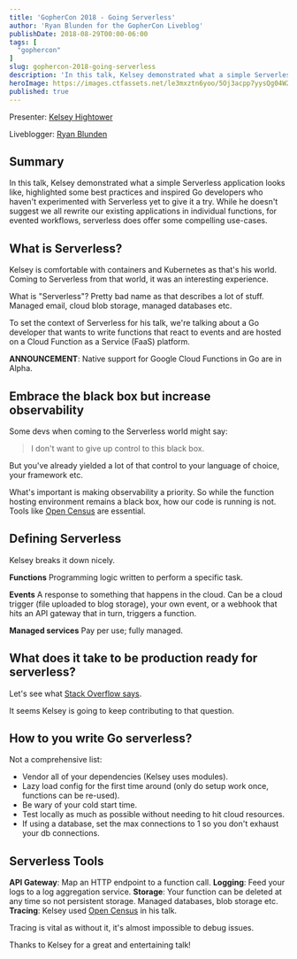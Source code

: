 ```yaml
---
title: 'GopherCon 2018 - Going Serverless'
author: 'Ryan Blunden for the GopherCon Liveblog'
publishDate: 2018-08-29T00:00-06:00
tags: [
  "gophercon"
]
slug: gophercon-2018-going-serverless
description: 'In this talk, Kelsey demonstrated what a simple Serverless application looks like.'
heroImage: https://images.ctfassets.net/le3mxztn6yoo/5Oj3acpp7yysQg04W2AW4A/a93d79c10ad903d3902f6b6d8707973a/mechanic-tire-2.jpg
published: true
---
```


Presenter: [Kelsey Hightower](https://www.gophercon.com/agenda/speakers/279053)

Liveblogger: [Ryan Blunden](https://twitter.com/ryan_blunden)

## Summary

In this talk, Kelsey demonstrated what a simple Serverless application looks like, highlighted some best practices and inspired Go developers who haven't experimented with Serverless yet to give it a try. While he doesn't suggest we all rewrite our existing applications in individual functions, for evented workflows, serverless does offer some compelling use-cases.

## What is Serverless?

Kelsey is comfortable with containers and Kubernetes as that's his world. Coming to Serverless from that world, it was an interesting experience.

What is "Serverless"? Pretty bad name as that describes a lot of stuff. Managed email, cloud blob storage, managed databases etc.

To set the context of Serverless for his talk, we're talking about a Go developer that wants to write functions that react to events and are hosted on a Cloud Function as a Service (FaaS) platform.

**ANNOUNCEMENT**: Native support for Google Cloud Functions in Go are in Alpha.

## Embrace the black box but increase observability

Some devs when coming to the Serverless world might say:

> I don't want to give up control to this black box.

But you've already yielded a lot of that control to your language of choice, your framework etc.

What's important is making observability a priority. So while the function hosting environment remains a black box, how our code is running is not. Tools like [Open Census](https://opencensus.io/) are essential.

## Defining Serverless

Kelsey breaks it down nicely.

**Functions**
Programming logic written to perform a specific task.

**Events**
A response to something that happens in the cloud. Can be a cloud trigger (file uploaded to blog storage), your own event, or a webhook that hits an API gateway that in turn, triggers a function.

**Managed services**
Pay per use; fully managed.

## What does it take to be production ready for serverless?

Let's see what [Stack Overflow says](https://stackoverflow.com/questions/52075778/what-does-a-production-ready-google-cloud-function-look-like).

It seems Kelsey is going to keep contributing to that question.

## How to you write Go serverless?

Not a comprehensive list:

 - Vendor all of your dependencies (Kelsey uses modules).
 - Lazy load config for the first time around (only do setup work once, functions can be re-used).
 - Be wary of your cold start time.
 - Test locally as much as possible without needing to hit cloud resources.
 - If using a database, set the max connections to 1 so you don't exhaust your db connections.

## Serverless Tools

**API Gateway**: Map an HTTP endpoint to a function call.
**Logging**: Feed your logs to a log aggregation service.
**Storage**: Your function can be deleted at any time so not persistent storage. Managed databases, blob storage etc.
**Tracing**: Kelsey used [Open Census](https://opencensus.io/) in his talk.

Tracing is vital as without it, it's almost impossible to debug issues.

Thanks to Kelsey for a great and entertaining talk!
